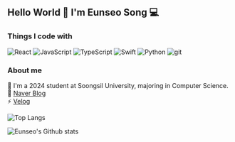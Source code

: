 ## Hello World 👋 I'm Eunseo Song 💻


<h3>Things I code with</h3>
<p>
  <img alt="React" src="https://img.shields.io/badge/-React-45b8d8?style=flat-square&logo=react&logoColor=white" />
  <img alt="JavaScript" src="https://img.shields.io/badge/-JavaScript-F7DF1E?style=flat-square&logo=javascript&logoColor=white">
  <img alt="TypeScript" src="https://img.shields.io/badge/-TypeScript-007ACC?style=flat-square&logo=typescript&logoColor=white" />
  <img alt="Swift" src="https://img.shields.io/badge/-Swift-F05138?style=flat-square&logo=swift&logoColor=white">
  <img alt="Python" src="https://img.shields.io/badge/-Python-3E7DAE?style=flat-square&logo=python&logoColor=white">
  <img alt="git" src="https://img.shields.io/badge/-Git-F05032?style=flat-square&logo=git&logoColor=white" />
</p>

<h3>About me</h3>

🌱 I'm a 2024 student at Soongsil University, majoring in Computer Science.  
💬 [Naver Blog](https://blog.naver.com/shark-with-blue)  
⚡ [Velog](https://velog.io/@eunseo_song/posts)

![Top Langs](https://github-readme-stats.vercel.app/api/top-langs/?username=eunseo9311&layout=compact)

![Eunseo's Github stats](https://github-readme-stats.vercel.app/api?username=eunseo9311&show_icons=true&theme=radical)
<!--
**eunseo9311/eunseo9311** is a ✨ _special_ ✨ repository because its `README.md` (this file) appears on your GitHub profile.

Here are some ideas to get you started:

- 🔭 I’m currently working on ...
- 🌱 I’m currently learning ...
- 👯 I’m looking to collaborate on ...
- 🤔 I’m looking for help with ...
- 💬 Ask me about ...
- 📫 How to reach me: ...
- 😄 Pronouns: ...
- ⚡ Fun fact: ...
-->
